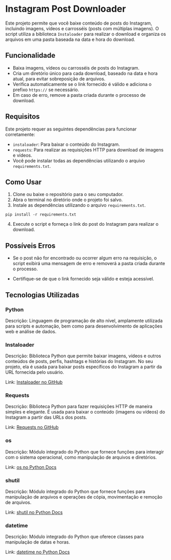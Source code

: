 # Instagram Post Downloader

Este projeto permite que você baixe conteúdo de posts do Instagram, incluindo imagens, vídeos e carrosséis (posts com múltiplas imagens). O script utiliza a biblioteca `Instaloader` para realizar o download e organiza os arquivos em uma pasta baseada na data e hora do download.

## Funcionalidade

- Baixa imagens, vídeos ou carrosséis de posts do Instagram.
- Cria um diretório único para cada download, baseado na data e hora atual, para evitar sobreposição de arquivos.
- Verifica automaticamente se o link fornecido é válido e adiciona o prefixo `https://` se necessário.
- Em caso de erro, remove a pasta criada durante o processo de download.

## Requisitos

Este projeto requer as seguintes dependências para funcionar corretamente:

-  `instaloader`: Para baixar o conteúdo do Instagram.
-  `requests`: Para realizar as requisições HTTP para download de imagens e vídeos.
- Você pode instalar todas as dependências utilizando o arquivo `requirements.txt`.

## Como Usar

1. Clone ou baixe o repositório para o seu computador.
2. Abra o terminal no diretório onde o projeto foi salvo.
3. Instale as dependências utilizando o arquivo `requirements.txt`.

````
pip install -r requirements.txt
````

4. Execute o script e forneça o link do post do Instagram para realizar o download.

## Possíveis Erros

- Se o post não for encontrado ou ocorrer algum erro na requisição, o script exibirá uma mensagem de erro e removerá a pasta criada durante o processo.

- Certifique-se de que o link fornecido seja válido e esteja acessível.

## Tecnologias Utilizadas

### **Python**

Descrição: Linguagem de programação de alto nível, amplamente utilizada para scripts e automação, bem como para desenvolvimento de aplicações web e análise de dados.

### **Instaloader**

Descrição: Biblioteca Python que permite baixar imagens, vídeos e outros conteúdos de posts, perfis, hashtags e histórias do Instagram. No seu projeto, ela é usada para baixar posts específicos do Instagram a partir da URL fornecida pelo usuário.

Link: [Instaloader no GitHub](https://github.com/instaloader/instaloader)

### **Requests**

Descrição: Biblioteca Python para fazer requisições HTTP de maneira simples e elegante. É usada para baixar o conteúdo (imagens ou vídeos) do Instagram a partir das URLs dos posts.

Link: [Requests no GitHub](https://github.com/psf/requests)

### **os**

Descrição: Módulo integrado do Python que fornece funções para interagir com o sistema operacional, como manipulação de arquivos e diretórios.

Link: [os no Python Docs](https://docs.python.org/3/library/os.html)

### **shutil**

Descrição: Módulo integrado do Python que fornece funções para manipulação de arquivos e operações de cópia, movimentação e remoção de arquivos.

Link: [shutil no Python Docs](https://docs.python.org/3/library/shutil.html)

### **datetime**

Descrição: Módulo integrado do Python que oferece classes para manipulação de datas e horas.

Link: [datetime no Python Docs](https://docs.python.org/3/library/datetime.html)
